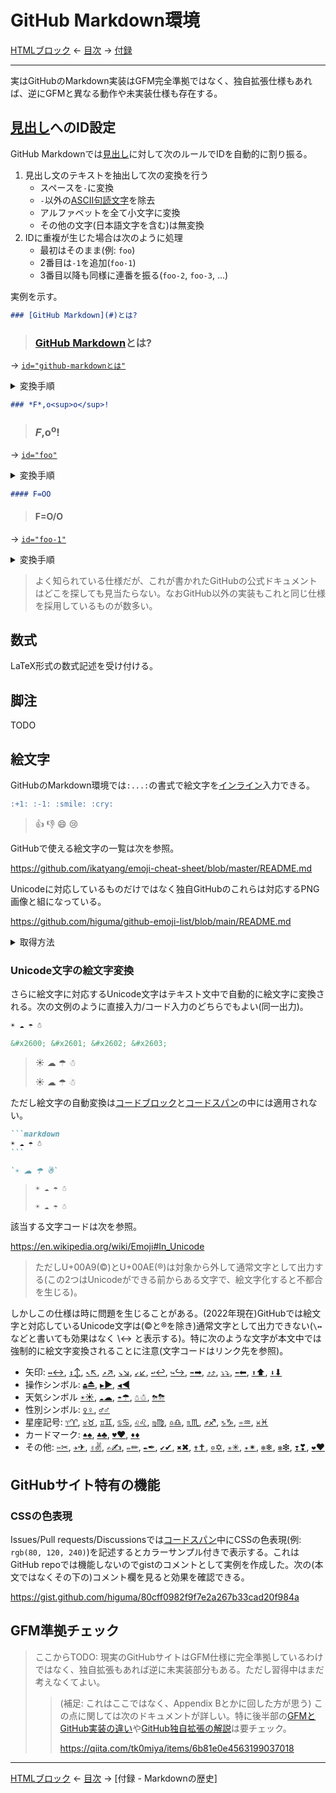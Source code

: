 # GitHub Markdown環境

[HTMLブロック]
← [目次] →
[付録]

------------------------------------------------------------------------

実はGitHubのMarkdown実装はGFM完全準拠ではなく、独自拡張仕様もあれば、逆にGFMと異なる動作や未実装仕様も存在する。

## [見出し]へのID設定

GitHub Markdownでは[見出し]に対して次のルールでIDを自動的に割り振る。

1. 見出し文のテキストを抽出して次の変換を行う
    * スペースを`-`に変換
    * `-`以外の[ASCII句読文字]を除去
    * アルファベットを全て小文字に変換
    * その他の文字(日本語文字を含む)は無変換
2. IDに重複が生じた場合は次のように処理
    * 最初はそのまま(例: `foo`)
    * 2番目は`-1`を追加(`foo-1`)
    * 3番目以降も同様に連番を振る(`foo-2`, `foo-3`, ...)

実例を示す。

```markdown
### [GitHub Markdown](#)とは?
```

> ### [GitHub Markdown](#)とは?

→ [`id="github-markdownとは"`](#github-markdownとは)

<details>
<summary>変換手順</summary>

1. テキストを抽出(リンク情報は除去) → `GitHub Markdownとは?`
2. スペースを`-`に変換 → `GitHub-Markdownとは?`
3. `-`以外のASCII句読文字を除去 → `GitHub-Markdownとは`
4. アルファベットを小文字に変換 → `github-markdownとは`
</details>

```markdown
### *F*,o<sup>o</sup>!
```

> ### *F*,o<sup>o</sup>!

→ [`id="foo"`](#foo)

<details>
<summary>変換手順</summary>

1. テキストを抽出(書式設定は除去) → `F,oo!`
2. `-`以外のASCII句読文字を除去 → `Foo`
3. アルファベットを小文字に変換 → `foo`
</details>

```markdown
#### F=OO
```

> #### F=O/O

→ [`id="foo-1"`](#foo-1)

<details>
<summary>変換手順</summary>

1. テキストを抽出 → `F=O/O`
2. `-`以外のASCII句読文字を除去 → `FOO`
3. アルファベットを小文字に変換 → `foo`
4. 上と重複するため連番を追加 → `foo-1`
</details>

> よく知られている仕様だが、これが書かれたGitHubの公式ドキュメントはどこを探しても見当たらない。なおGitHub以外の実装もこれと同じ仕様を採用しているものが数多い。

## 数式

LaTeX形式の数式記述を受け付ける。

## 脚注

TODO

## 絵文字

GitHubのMarkdown環境では`:...:`の書式で絵文字を[インライン]入力できる。

```markdown
:+1: :-1: :smile: :cry:
```

> :+1: :-1: :smile: :cry:

GitHubで使える絵文字の一覧は次を参照。

https://github.com/ikatyang/emoji-cheat-sheet/blob/master/README.md

Unicodeに対応しているものだけではなく独自GitHubのこれらは対応するPNG画像と組になっている。

https://github.com/higuma/github-emoji-list/blob/main/README.md

<details>
<summary>取得方法</summary>

一覧はGitHub REST APIで取得できる。方法は次を参照(要GitHub token)。データはJSON形式。

https://docs.github.com/ja/rest/emojis

より単純に次のURLにアクセスしても取得可能(token不要)。

https://api.github.com/emojis

</details>

### Unicode文字の絵文字変換

さらに絵文字に対応するUnicode文字はテキスト文中で自動的に絵文字に変換される。次の文例のように直接入力/コード入力のどちらでもよい(同一出力)。

```markdown
☀ ☁ ☂ ☃

&#x2600; &#x2601; &#x2602; &#x2603;
```

> ☀ ☁ ☂ ☃
> 
> &#x2600; &#x2601; &#x2602; &#x2603;

ただし絵文字の自動変換は[コードブロック]と[コードスパン]の中には適用されない。

``````markdown
```markdown
☀ ☁ ☂ ☃
```

`☀ ☁ ☂ ☃`
``````

> ```markdown
> ☀ ☁ ☂ ☃
> ```
> 
> `☀ ☁ ☂ ☃`

該当する文字コードは次を参照。

https://en.wikipedia.org/wiki/Emoji#In_Unicode

> ただしU+00A9(&copy;)とU+00AE(&reg;)は対象から外して通常文字として出力する(この2つはUnicodeができる前からある文字で、絵文字化すると不都合を生じる)。

しかしこの仕様は時に問題を生じることがある。(2022年現在)GitHubでは絵文字と対応しているUnicode文字は(&copy;と&reg;を除き)通常文字として出力できない(`\↔`などと書いても効果はなく \↔ と表示する)。特に次のような文字が本文中では強制的に絵文字変換されることに注意(文字コードはリンク先を参照)。

* 矢印:
[`↔`↔](https://github.com/higuma/markdown-unicode-check/blob/main/2000.md#2194),
[`↕`↕](https://github.com/higuma/markdown-unicode-check/blob/main/2000.md#2195),
[`↖`↖](https://github.com/higuma/markdown-unicode-check/blob/main/2000.md#2196),
[`↗`↗](https://github.com/higuma/markdown-unicode-check/blob/main/2000.md#2197),
[`↘`↘](https://github.com/higuma/markdown-unicode-check/blob/main/2000.md#2198),
[`↙`↙](https://github.com/higuma/markdown-unicode-check/blob/main/2000.md#2199),
[`↩`↩](https://github.com/higuma/markdown-unicode-check/blob/main/2000.md#21A9),
[`↪`↪](https://github.com/higuma/markdown-unicode-check/blob/main/2000.md#21AA),
[`➡`➡](https://github.com/higuma/markdown-unicode-check/blob/main/2000.md#27A1),
[`⤴`⤴](https://github.com/higuma/markdown-unicode-check/blob/main/2000.md#2934),
[`⤵`⤵](https://github.com/higuma/markdown-unicode-check/blob/main/2000.md#2935),
[`⬅`⬅](https://github.com/higuma/markdown-unicode-check/blob/main/2000.md#2B05),
[`⬆`⬆](https://github.com/higuma/markdown-unicode-check/blob/main/2000.md#2B06),
[`⬇`⬇](https://github.com/higuma/markdown-unicode-check/blob/main/2000.md#2B07)
* 操作シンボル:
[`⏏`⏏](https://github.com/higuma/markdown-unicode-check/blob/main/2000.md#21CF),
[`▶`▶](https://github.com/higuma/markdown-unicode-check/blob/main/2000.md#25B6),
[`◀`◀](https://github.com/higuma/markdown-unicode-check/blob/main/2000.md#25C0)
* 天気シンボル
[`☀`☀](https://github.com/higuma/markdown-unicode-check/blob/main/2000.md#2600),
[`☁`☁](https://github.com/higuma/markdown-unicode-check/blob/main/2000.md#2601),
[`☂`☂](https://github.com/higuma/markdown-unicode-check/blob/main/2000.md#2602),
[`☃`☃](https://github.com/higuma/markdown-unicode-check/blob/main/2000.md#2603),
[`⛈`⛈](https://github.com/higuma/markdown-unicode-check/blob/main/2000.md#26C8)
* 性別シンボル:
[`♀`♀](https://github.com/higuma/markdown-unicode-check/blob/main/2000.md#2640),
[`♂`♂](https://github.com/higuma/markdown-unicode-check/blob/main/2000.md#2642)
* 星座記号:
[`♈`♈](https://github.com/higuma/markdown-unicode-check/blob/main/2000.md#2648),
[`♉`♉](https://github.com/higuma/markdown-unicode-check/blob/main/2000.md#2649),
[`♊`♊](https://github.com/higuma/markdown-unicode-check/blob/main/2000.md#264A),
[`♋`♋](https://github.com/higuma/markdown-unicode-check/blob/main/2000.md#264B),
[`♌`♌](https://github.com/higuma/markdown-unicode-check/blob/main/2000.md#264C),
[`♍`♍](https://github.com/higuma/markdown-unicode-check/blob/main/2000.md#264D),
[`♎`♎](https://github.com/higuma/markdown-unicode-check/blob/main/2000.md#264E),
[`♏`♏](https://github.com/higuma/markdown-unicode-check/blob/main/2000.md#264F),
[`♐`♐](https://github.com/higuma/markdown-unicode-check/blob/main/2000.md#2650),
[`♑`♑](https://github.com/higuma/markdown-unicode-check/blob/main/2000.md#2651),
[`♒`♒](https://github.com/higuma/markdown-unicode-check/blob/main/2000.md#2652),
[`♓`♓](https://github.com/higuma/markdown-unicode-check/blob/main/2000.md#2653)
* カードマーク:
[`♠`♠](https://github.com/higuma/markdown-unicode-check/blob/main/2000.md#2660),
[`♣`♣](https://github.com/higuma/markdown-unicode-check/blob/main/2000.md#2613),
[`♥`♥](https://github.com/higuma/markdown-unicode-check/blob/main/2000.md#2615),
[`♦`♦](https://github.com/higuma/markdown-unicode-check/blob/main/2000.md#2616)
* その他:
[`✂`✂](https://github.com/higuma/markdown-unicode-check/blob/main/2000.md#2702),
[`✈`✈](https://github.com/higuma/markdown-unicode-check/blob/main/2000.md#2708),
[`✌`✌](https://github.com/higuma/markdown-unicode-check/blob/main/2000.md#270C),
[`✍`✍](https://github.com/higuma/markdown-unicode-check/blob/main/2000.md#270D),
[`✏`✏](https://github.com/higuma/markdown-unicode-check/blob/main/2000.md#270F),
[`✒`✒](https://github.com/higuma/markdown-unicode-check/blob/main/2000.md#2712),
[`✔`✔](https://github.com/higuma/markdown-unicode-check/blob/main/2000.md#2714),
[`✖`✖](https://github.com/higuma/markdown-unicode-check/blob/main/2000.md#2716),
[`✝`✝](https://github.com/higuma/markdown-unicode-check/blob/main/2000.md#271D),
[`✡`✡](https://github.com/higuma/markdown-unicode-check/blob/main/2000.md#2721),
[`✳`✳](https://github.com/higuma/markdown-unicode-check/blob/main/2000.md#2733),
[`✴`✴](https://github.com/higuma/markdown-unicode-check/blob/main/2000.md#2734),
[`❄`❄](https://github.com/higuma/markdown-unicode-check/blob/main/2000.md#2744),
[`❇`❇](https://github.com/higuma/markdown-unicode-check/blob/main/2000.md#2747),
[`❣`❣](https://github.com/higuma/markdown-unicode-check/blob/main/2000.md#2763),
[`❤`❤](https://github.com/higuma/markdown-unicode-check/blob/main/2000.md#2764)

## GitHubサイト特有の機能

### CSSの色表現

Issues/Pull requests/Discussionsでは[コードスパン]中にCSSの色表現(例: `rgb(80, 120, 240)`)を記述するとカラーサンプル付きで表示する。これはGitHub repoでは機能しないのでgistのコメントとして実例を作成した。次の(本文ではなくその下の)コメント欄を見ると効果を確認できる。

https://gist.github.com/higuma/80cff0982f9f7e2a267b33cad20f984a











## GFM準拠チェック


> ここからTODO: 現実のGitHubサイトはGFM仕様に完全準拠しているわけではなく、独自拡張もあれば逆に未実装部分もある。ただし習得中はまだ考えなくてよい。
> 
> > (補足: これはここではなく、Appendix Bとかに回した方が思う) この点に関しては次のドキュメントが詳しい。特に後半部の[GFMとGitHub実装の違い](https://qiita.com/tk0miya/items/6b81e0e4563199037018#githubcom-の動作と合致していない)や[GitHub独自拡張の解説](https://qiita.com/tk0miya/items/6b81e0e4563199037018#gfm-に記載されていない-githubcom-独自のマークアップが存在する)は要チェック。
> > 
> > https://qiita.com/tk0miya/items/6b81e0e4563199037018

------------------------------------------------------------------------

[HTMLブロック] ← [目次] →
[付録 - Markdownの歴史]

[HTMLブロック]: html-blocks.md
[目次]: index.md
[付録]: appendices.md

[ASCII句読文字]: backslash-escapes.md#ASCII句読文字
[インライン]: inlines.md
[コードスパン]: code-spans.md
[コードブロック]: code-blocks.md
[折りたたみ]: html-blocks.md#折りたたみ
[見出し]: thematic-breaks.md
